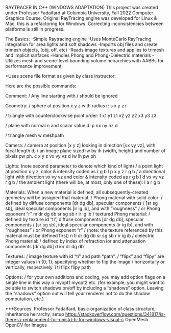 RAYTRACER IN C++ (WINDOWS ADAPTATION)
This project was created under Professor Fadaifard at Columbia University, Fall 2022 Computer Graphics Course.
Original RayTracing engine was developed for Linux & Mac, this is a refactoring for Windows.
Correcting inconsistencies between platforms is still in progress.

The Basics:
-Simple Raytracing engine
-Uses MonteCarlo RayTracing integration for area lights and soft shadows
-Imports obj files and create trimesh objects, (obj, off, etc)
-Reads image textures and applies to trimesh and implicit surfaces
-Handles Phong and Phong-Dielectric materials
-Utilizes mesh and scene-level bounding volume heirarchies with AABBs for performance improvement

*Uses scene file format as given by class instructor:

Here are the possible commands:

Comment:
/ Any line starting with / should be ignored

Geometry:
/ sphere at position x y z with radius r:
s x y z r

/ triangle with counterclockwise point order:
t x1 y1 z1 x2 y2 z2 x3 y3 z3

/ plane with normal n and scalar value d:
p nx ny nz d

/ triangle mesh
w meshpath

Camera:
/ camera at position [x y z] looking in direction [vx vy vz], with focal length d,
/ an image plane sized iw by ih (width, height) and number of pixels pw ph.
c x y z vx vy vz d iw ih pw ph

Lights: (note second parameter to denote which kind of light)
/ a point light at position x y z, color & intensity coded as r g b
l p x y z r g b
/ a directional light with direction vx vy vz and color & intensity coded as r g b
l d vx vy vz r g b
/ the ambient light (there will be, at most, only one of these):
l a r g b

Materials:
When a new material is defined, all subsequently-created geometry will be assigned that material.
/ Phong material with solid color:
/ defined by diffuse components [dr dg db], specular components
/ [sr sg sb], ideal specular components [ir ig ib], and with “roughness”
/ or Phong exponent “r”
m dr dg db sr sg sb r ir ig ib
/ textured Phong material:
/ defined by texture id “ti”, diffuse components [dr dg db], specular components
/ [sr sg sb], ideal specular components [ir ig ib], and with “roughness”
/ or Phong exponent “r”
/ (note: the texture referenced by this material must be defined first)
n ti dr dg db sr sg sb r ir ig ib
/ dielectric Phong material:
/ defined by index of refraction ior and attenuation components [dr dg db]
d ior dr dg db

Textures:
/ image texture with id “ti” and path “path”.
/ “flipx” and “flipy” are integer values in {0, 1}, specifying whether to flip the image
/ horizontally or vertically, respectively.
i ti flipx flipy path

Options:
/ for your own additions and coding, you may add option flags on a single line in this way
o myopt1 myopt2 etc.
(for example, you might want to be able to switch shadows on/off by including a “shadows” option.
Leaving the “shadows” option out will tell your renderer not to do the shadow computation, etc.)

***Sources:
Professor Fadaifard, basic organization of class structure, inheritance heirarchy, setup
https://stackoverflow.com/questions/341817/is-there-a-replacement-for-unistd-h-for-windows-visual-c
OpenMesh
OpenCV for Images

